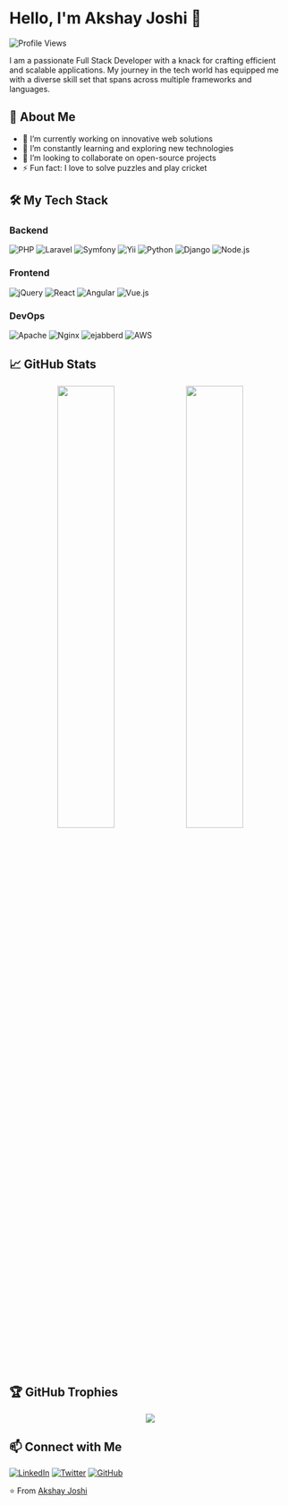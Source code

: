# Hello, I'm Akshay Joshi 👋

![Profile Views](https://komarev.com/ghpvc/?username=akshaypjoshi&color=green)

I am a passionate Full Stack Developer with a knack for crafting efficient and scalable applications. My journey in the tech world has equipped me with a diverse skill set that spans across multiple frameworks and languages.

## 🚀 About Me

- 🔭 I’m currently working on innovative web solutions
- 🌱 I’m constantly learning and exploring new technologies
- 👯 I’m looking to collaborate on open-source projects
- ⚡ Fun fact: I love to solve puzzles and play cricket

## 🛠️ My Tech Stack

### Backend
![PHP](https://img.shields.io/badge/PHP-777BB4?style=for-the-badge&logo=php&logoColor=white)
![Laravel](https://img.shields.io/badge/Laravel-FF2D20?style=for-the-badge&logo=laravel&logoColor=white)
![Symfony](https://img.shields.io/badge/Symfony-000000?style=for-the-badge&logo=symfony&logoColor=white)
![Yii](https://img.shields.io/badge/Yii-FF3E00?style=for-the-badge&logo=yii&logoColor=white)
![Python](https://img.shields.io/badge/Python-3776AB?style=for-the-badge&logo=python&logoColor=white)
![Django](https://img.shields.io/badge/Django-092E20?style=for-the-badge&logo=django&logoColor=white)
![Node.js](https://img.shields.io/badge/Node.js-339933?style=for-the-badge&logo=nodedotjs&logoColor=white)

### Frontend
![jQuery](https://img.shields.io/badge/jQuery-0769AD?style=for-the-badge&logo=jquery&logoColor=white)
![React](https://img.shields.io/badge/React-61DAFB?style=for-the-badge&logo=react&logoColor=black)
![Angular](https://img.shields.io/badge/Angular-DD0031?style=for-the-badge&logo=angular&logoColor=white)
![Vue.js](https://img.shields.io/badge/Vue.js-4FC08D?style=for-the-badge&logo=vuejs&logoColor=white)

### DevOps
![Apache](https://img.shields.io/badge/Apache-D22128?style=for-the-badge&logo=apache&logoColor=white)
![Nginx](https://img.shields.io/badge/Nginx-009639?style=for-the-badge&logo=nginx&logoColor=white)
![ejabberd](https://img.shields.io/badge/ejabberd-0078D4?style=for-the-badge&logo=ejabberd&logoColor=white)
![AWS](https://img.shields.io/badge/AWS-232F3E?style=for-the-badge&logo=amazon-aws&logoColor=white)

## 📈 GitHub Stats

<p align="center">
  <img width="45%" src="https://github-readme-stats.vercel.app/api?username=akshaypjoshi&show_icons=true&theme=radical" />
  <img width="45%" src="https://github-readme-streak-stats.herokuapp.com/?user=akshaypjoshi&theme=radical" />
</p>

## 🏆 GitHub Trophies

<p align="center">
  <img src="https://github-profile-trophy.vercel.app/?username=akshaypjoshi&theme=onedark&no-frame=true&row=1&column=6" />
</p>

## 📫 Connect with Me

[![LinkedIn](https://img.shields.io/badge/LinkedIn-0077B5?style=for-the-badge&logo=linkedin&logoColor=white)](https://www.linkedin.com/in/akshaypjoshi)
[![Twitter](https://img.shields.io/badge/Twitter-1DA1F2?style=for-the-badge&logo=twitter&logoColor=white)](https://x.com/Akshaypjoshi)
[![GitHub](https://img.shields.io/badge/GitHub-100000?style=for-the-badge&logo=github&logoColor=white)](https://github.com/akshaypjoshi)


⭐️ From [Akshay Joshi](https://github.com/akshaypjoshi)
